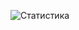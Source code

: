 
![Статистика](https://myreadme.vercel.app/api/embed/DmitryKrakhmalev?panels=userstatistics,toprepositories,toplanguages,commitgraph)

<!--
**DmitryKrakhmalev/DmitryKrakhmalev** is a ✨ _special_ ✨ repository because its `README.md` (this file) appears on your GitHub profile.

Here are some ideas to get you started:

- 🔭 I’m currently working on ...
- 🌱 I’m currently learning ...
- 👯 I’m looking to collaborate on ...
- 🤔 I’m looking for help with ...
- 💬 Ask me about ...
- 📫 How to reach me: ...
- 😄 Pronouns: ...
- ⚡ Fun fact: ...
-->
